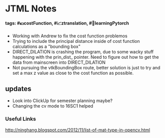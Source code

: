 # JTML Notes
#### tags: #💵costFunction, #📈ztranslation, #🐒learningPytorch 
- Working with Andrew to fix the cost function problemos
- Trying to include the principal distance inside of cost function calculations as a "bounding box"
- DIRECT_DILATION is crashing the program, due to some wacky stuff happening with the prin_dist_ pointer. Need to figure out how to get the data from mainscreen into DIRECT_DILATION
- Not pursuing the vtkBoundingBox route, better solution is just to try and set a max z value as close to the cost function as possible.
## updates
- Look into ClickUp for semester planning maybe?
- Changing the cv mode to 16SC1 helped

### Useful Links
http://ninghang.blogspot.com/2012/11/list-of-mat-type-in-opencv.html